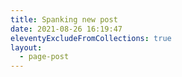 ```yaml
---
title: Spanking new post
date: 2021-08-26 16:19:47
eleventyExcludeFromCollections: true
layout:
  - page-post
---
```

